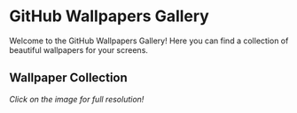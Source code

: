 # GitHub Wallpapers Gallery

Welcome to the GitHub Wallpapers Gallery! Here you can find a collection of beautiful wallpapers for your screens.

## Wallpaper Collection

*Click on the image for full resolution!*
